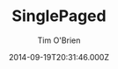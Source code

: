 ---
title: SinglePaged
github: https://github.com/t413/SinglePaged
demo: https://t413.com/SinglePaged
author: Tim O'Brien
ssg:
  - Jekyll
cms:
  - No Cms
date: 2014-09-19T20:31:46.000Z
github_branch: gh-pages
description: SinglePaged - Simple Jekyll template
stale: true
---